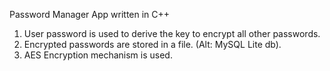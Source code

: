 Password Manager App written in C++

1. User password is used to derive the key to encrypt all other passwords.
2. Encrypted passwords are stored in a file. (Alt: MySQL Lite db).
3. AES Encryption mechanism is used.